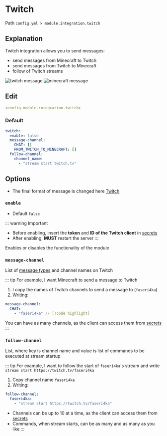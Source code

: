 # Twitch
Path `config.yml > module.integration.twitch`

## Explanation
Twitch integration allows you to send messages:
- send messages from Minecraft to Twitch
- send messages from Twitch to Minecraft
- follow of Twitch streams

![twitch message](/twitchmessage.png)
![minecraft message](/twitchminecraftmessage.png)


## Edit
```yaml
<config.module.integration.twitch>
```

### Default
```yaml
twitch:
  enable: false
  message-channel:
    CHAT: []
    FROM_TWITCH_TO_MINECRAFT: []
  follow-channel:
    channel_name:
      - "stream start twitch.tv"
```

## Options

- The final format of message is changed here [Twitch](/en/messages/en_us/module/integration/twitch/)

### `enable`
- Default `false`

::: warning Important
- Before enabling, insert the **token** and **ID of the Twitch client** in [secrets](/en/secrets/twitch/)
- After enabling, **MUST** restart the server
:::

Enables or disables the functionality of the module

### `message-channel`

List of [message types](#message-types) and channel names on Twitch

::: tip For example, I want Minecraft to send a message to Twitch
1. I copy the names of Twitch channels to send a message to (`faseri4ka`)
2. Writing:
```yaml
message-channel:
  CHAT:
    - "faseri4ka" // [!code highlight]
```

You can have as many channels, as the client can access them from [secrets](/en/secrets/twitch/)
:::

### `follow-channel`

List, where key is channel name and value is list of commands to be executed at stream startup

::: tip For example, I want to follow the start of `faseri4ka`'s stream and write `stream start https://twitch.tv/faseri4ka`
1. Copy channel name `faseri4ka`
2. Writing:
```yaml
follow-channel:
  faseri4ka:
    - "stream start https://twitch.tv/faseri4ka"
```

- Channels can be up to 10 at a time, as the client can access them from [secrets](/en/secrets/twitch/)
- Commands, when stream starts, can be as many and as many as you like
:::

<!--@include: @/en/parts/messagetag.md-->

